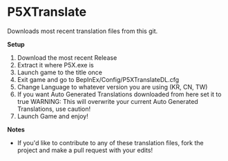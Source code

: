 # P5XTranslate

Downloads most recent translation files from this git.

**Setup**
1. Download the most recent Release
2. Extract it where P5X.exe is
3. Launch game to the title once
4. Exit game and go to BepInEx/Config/P5XTranslateDL.cfg
5. Change Language to whatever version you are using (KR, CN, TW)
6. If you want Auto Generated Translations downloaded from here set it to true WARNING: This will overwrite your current Auto Generated Translations, use caution!
7. Launch Game and enjoy!

**Notes**
- If you'd like to contribute to any of these translation files, fork the project and make a pull request with your edits!

